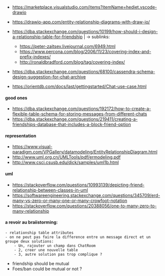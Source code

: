 - https://marketplace.visualstudio.com/items?itemName=hediet.vscode-drawio

- https://drawio-app.com/entity-relationship-diagrams-with-draw-io/

- https://dba.stackexchange.com/questions/10199/how-should-i-design-a-relationship-table-for-friendship
|
 -> sublinks:
    - https://peter-zaitsev.livejournal.com/6949.html
    - https://www.percona.com/blog/2006/11/23/covering-index-and-prefix-indexes/
    - http://ronaldbradford.com/blog/tag/covering-index/

- https://dba.stackexchange.com/questions/68100/cassendra-schema-design-suggestion-for-chat-archive
- https://orientdb.com/docs/last/gettingstarted/Chat-use-case.html

#### good ones
- https://dba.stackexchange.com/questions/192172/how-to-create-a-flexible-table-schema-for-storing-messages-from-different-chats
- https://dba.stackexchange.com/questions/219411/creating-a-friendships-database-that-includes-a-block-friend-option

#### representation
- https://www.visual-paradigm.com/VPGallery/datamodeling/EntityRelationshipDiagram.html
- http://www.uml.org.cn/UMLTools/pdf/ermodeling.pdf
- http://www.csci.csusb.edu/dick/samples/uml1b.html

#### uml
- https://stackoverflow.com/questions/10993139/depicting-friend-relationship-between-classes-in-uml
- https://softwareengineering.stackexchange.com/questions/345709/erd-many-vs-zero-or-many-one-or-many-crowfoot-notation
- https://stackoverflow.com/questions/20388056/one-to-many-zero-to-many-relationship

#### a revoir au braiistorming:

    - relationship table attributes
    - on ne peut pas faire la difference entre un message direct et un groupe deux solutions:
        - Un, rajouter un champ dans ChatRoom
        - 2, creer une nouvelle table
        - 3, autre solution pas trop complique ?


- friendship should be mutual
- Foes/ban could be mutual or not ?
